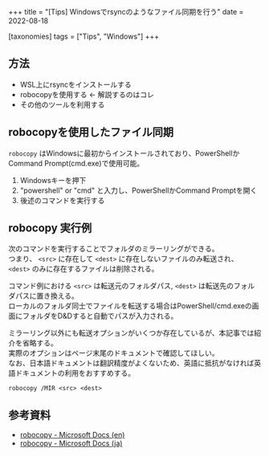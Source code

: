 +++
title = "[Tips] Windowsでrsyncのようなファイル同期を行う"
date = 2022-08-18

[taxonomies]
tags = ["Tips", "Windows"]
+++


## 方法

* WSL上にrsyncをインストールする
* robocopyを使用する <- 解説するのはコレ
* その他のツールを利用する


## robocopyを使用したファイル同期

`robocopy` はWindowsに最初からインストールされており、PowerShellかCommand Prompt(cmd.exe)で使用可能。

1. Windowsキーを押下
1. "powershell" or "cmd" と入力し、PowerShellかCommand Promptを開く
1. 後述のコマンドを実行する


## robocopy 実行例

次のコマンドを実行することでフォルダのミラーリングができる。  
つまり、 `<src>` に存在して `<dest>` に存在しないファイルのみ転送され、 `<dest>` のみに存在するファイルは削除される。

コマンド例における `<src>` は転送元のフォルダパス, `<dest>` は転送先のフォルダパスに置き換える。  
ローカルのフォルダ同士でファイルを転送する場合はPowerShell/cmd.exeの画面にフォルダをD&Dすると自動でパスが入力される。

ミラーリング以外にも転送オプションがいくつか存在しているが、本記事では紹介を省略する。  
実際のオプションはページ末尾のドキュメントで確認してほしい。  
なお、日本語ドキュメントは翻訳精度がよくないため、英語に抵抗がなければ英語ドキュメントの利用をおすすめする。

```
robocopy /MIR <src> <dest>
```

## 参考資料

* [robocopy - Microsoft Docs (en)](https://docs.microsoft.com/en-us/windows-server/administration/windows-commands/robocopy)
* [robocopy - Microsoft Docs (ja)](https://docs.microsoft.com/ja-jp/windows-server/administration/windows-commands/robocopy)

